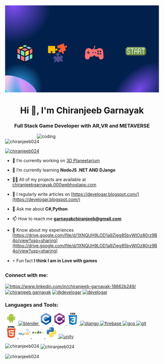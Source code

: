 ![logo](https://github.com/Chiranjeeb024/Chiranjeeb024/blob/main/Untitled%20design%20(1).png)
<h1 align="center">Hi 👋, I'm Chiranjeeb Garnayak</h1>
<h3 align="center">Full Stack Game Developer with AR,VR and METAVERSE</h3>
<img align="right" alt="coding" width="400" src="https://user-images.githubusercontent.com/55389276/140866485-8fb1c876-9a8f-4d6a-98dc-08c4981eaf70.gif">  
<p align="left"> <img src="https://komarev.com/ghpvc/?username=chiranjeeb024&label=Profile%20views&color=0e75b6&style=flat" alt="chiranjeeb024" /> </p>

<p align="left"> <a href="https://github.com/ryo-ma/github-profile-trophy"><img src="https://github-profile-trophy.vercel.app/?username=chiranjeeb024" alt="chiranjeeb024" /></a> </p>

- 🔭 I’m currently working on [3D Planeetarium](https://3dplanetarium.blogspot.com/)

- 🌱 I’m currently learning **NodeJS .NET AND DJango**

- 👨‍💻 All of my projects are available at [chiranjeebgarnayak.000webhostapp.com](chiranjeebgarnayak.000webhostapp.com)

- 📝 I regularly write articles on [https://develogar.blogspot.com/](https://develogar.blogspot.com/)

- 💬 Ask me about **C#,Python**

- 📫 How to reach me **garnayakchiranjeeb@gmail.com**

- 📄 Know about my experiences [https://drive.google.com/file/d/1XNQUH9LOD1a9Zjeg85byWlOz80rz9B4o/view?usp=sharing](https://drive.google.com/file/d/1XNQUH9LOD1a9Zjeg85byWlOz80rz9B4o/view?usp=sharing)

- ⚡ Fun fact **I think I am in Love with games**

<h3 align="left">Connect with me:</h3>
<p align="left">
<a href="https://linkedin.com/in/https://www.linkedin.com/in/chiranjeeb-garnayak-18662b249/" target="blank"><img align="center" src="https://raw.githubusercontent.com/rahuldkjain/github-profile-readme-generator/master/src/images/icons/Social/linked-in-alt.svg" alt="https://www.linkedin.com/in/chiranjeeb-garnayak-18662b249/" height="30" width="40" /></a>
<a href="https://fb.com/chiranjeeb garnayak" target="blank"><img align="center" src="https://raw.githubusercontent.com/rahuldkjain/github-profile-readme-generator/master/src/images/icons/Social/facebook.svg" alt="chiranjeeb garnayak" height="30" width="40" /></a>
<a href="https://medium.com/@develogar" target="blank"><img align="center" src="https://raw.githubusercontent.com/rahuldkjain/github-profile-readme-generator/master/src/images/icons/Social/medium.svg" alt="@develogar" height="30" width="40" /></a>
<a href="https://www.youtube.com/c/develogar" target="blank"><img align="center" src="https://raw.githubusercontent.com/rahuldkjain/github-profile-readme-generator/master/src/images/icons/Social/youtube.svg" alt="develogar" height="30" width="40" /></a>
</p>

<h3 align="left">Languages and Tools:</h3>
<p align="left"> <a href="https://developer.android.com" target="_blank" rel="noreferrer"> <img src="https://raw.githubusercontent.com/devicons/devicon/master/icons/android/android-original-wordmark.svg" alt="android" width="40" height="40"/> </a> <a href="https://www.blender.org/" target="_blank" rel="noreferrer"> <img src="https://download.blender.org/branding/community/blender_community_badge_white.svg" alt="blender" width="40" height="40"/> </a> <a href="https://www.cprogramming.com/" target="_blank" rel="noreferrer"> <img src="https://raw.githubusercontent.com/devicons/devicon/master/icons/c/c-original.svg" alt="c" width="40" height="40"/> </a> <a href="https://www.w3schools.com/cs/" target="_blank" rel="noreferrer"> <img src="https://raw.githubusercontent.com/devicons/devicon/master/icons/csharp/csharp-original.svg" alt="csharp" width="40" height="40"/> </a> <a href="https://www.w3schools.com/css/" target="_blank" rel="noreferrer"> <img src="https://raw.githubusercontent.com/devicons/devicon/master/icons/css3/css3-original-wordmark.svg" alt="css3" width="40" height="40"/> </a> <a href="https://www.djangoproject.com/" target="_blank" rel="noreferrer"> <img src="https://cdn.worldvectorlogo.com/logos/django.svg" alt="django" width="40" height="40"/> </a> <a href="https://firebase.google.com/" target="_blank" rel="noreferrer"> <img src="https://www.vectorlogo.zone/logos/firebase/firebase-icon.svg" alt="firebase" width="40" height="40"/> </a> <a href="https://cloud.google.com" target="_blank" rel="noreferrer"> <img src="https://www.vectorlogo.zone/logos/google_cloud/google_cloud-icon.svg" alt="gcp" width="40" height="40"/> </a> <a href="https://git-scm.com/" target="_blank" rel="noreferrer"> <img src="https://www.vectorlogo.zone/logos/git-scm/git-scm-icon.svg" alt="git" width="40" height="40"/> </a> <a href="https://www.w3.org/html/" target="_blank" rel="noreferrer"> <img src="https://raw.githubusercontent.com/devicons/devicon/master/icons/html5/html5-original-wordmark.svg" alt="html5" width="40" height="40"/> </a> <a href="https://www.mysql.com/" target="_blank" rel="noreferrer"> <img src="https://raw.githubusercontent.com/devicons/devicon/master/icons/mysql/mysql-original-wordmark.svg" alt="mysql" width="40" height="40"/> </a> <a href="https://nodejs.org" target="_blank" rel="noreferrer"> <img src="https://raw.githubusercontent.com/devicons/devicon/master/icons/nodejs/nodejs-original-wordmark.svg" alt="nodejs" width="40" height="40"/> </a> <a href="https://www.python.org" target="_blank" rel="noreferrer"> <img src="https://raw.githubusercontent.com/devicons/devicon/master/icons/python/python-original.svg" alt="python" width="40" height="40"/> </a> <a href="https://unity.com/" target="_blank" rel="noreferrer"> <img src="https://www.vectorlogo.zone/logos/unity3d/unity3d-icon.svg" alt="unity" width="40" height="40"/> </a> </p>

<p><img align="left" src="https://github-readme-stats.vercel.app/api/top-langs?username=chiranjeeb024&show_icons=true&locale=en&layout=compact" alt="chiranjeeb024" /></p>

<p>&nbsp;<img align="center" src="https://github-readme-stats.vercel.app/api?username=chiranjeeb024&show_icons=true&locale=en" alt="chiranjeeb024" /></p>

<p><img align="center" src="https://github-readme-streak-stats.herokuapp.com/?user=chiranjeeb024&" alt="chiranjeeb024" /></p>
